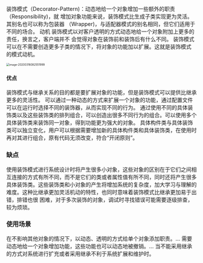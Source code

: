 装饰模式（Decorator-Pattern)：动态地给一个对象增加一些额外的职责（Responsibility)，就
增加对象功能来说，装饰模式比生成子类实现更为灵活。其别名也可以称为包装器
（Wrapper)，与适配器模式的别名相同，但它们适用于不同的场合。
动机
装饰模式以对客户透明的方式动态地给一个对象附加上更多的责任，换言之，客户端并不
会觉得对象在装饰前和装饰后有什么不同。
装饰模式可以在不需要创造更多子类的情况下，将对象的功能加以扩展。这就是装饰模式
的模式动机。

<img src="C:\Users\SYyx1\AppData\Roaming\Typora\typora-user-images\image-20200316082551999.png" alt="image-20200316082551999" style="zoom:50%;" />



#### 优点

装饰模式与继承关系的目的都是要扩展对象的功能，但是装饰模式可以提供比继承更多的灵活性。
	可以通过一种动态的方式来扩展一个对象的功能，通过配置文件可以在运行时选择不同的装饰器，从而实现不同的行为。
	通过使用不同的具体装饰类以及这些装饰类的排列组合，可以创造出很多不同行为的组合。可以使用多个具体装饰类来装饰同一对象，得到功能更为强大的对象。
	具体构件类与具体装饰类可以独立变化，用户可以根据需要增加新的具体构件类和具体装饰类，在使用时再对其进行组合，原有代码无须改变，符合“开闭原则”。

### 缺点

使用装饰模式进行系统设计时将产生很多小对象，这些对象的区别在于它们之间相互连接的方式有所不同，而不是它们的类或者属性值有所不同，同时还将产生很多具体装饰类。这些装饰类和小对象的产生将增加系统的复杂度，加大学习与理解的难度。这种比继承更加灵活机动的特性，也同时意味着装饰模式比继承更加易于出错，排错也很
困难，对于多次装饰的对象，调试时寻找错误可能需要逐级排查，较为烦琐。

### 使用场景

在不影响其他对象的情况下，以动态、透明的方式给单个对象添加职责。…
		需要动态地给一个对象增加功能，这些功能也可以动态地被撤销。…
		当不能采用继承的方式对系统进行扩充或者采用继承不利于系统扩展和维护时。

